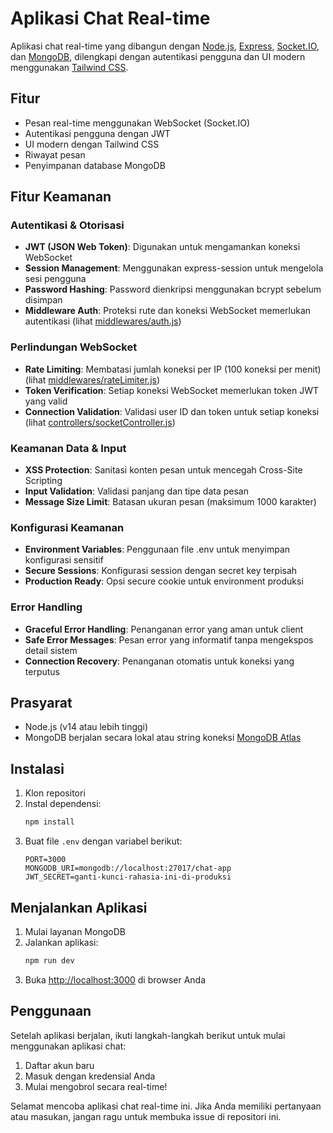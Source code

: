# Aplikasi Chat Real-time

Aplikasi chat real-time yang dibangun dengan [Node.js](https://nodejs.org/), [Express](https://expressjs.com/), [Socket.IO](https://socket.io/), dan [MongoDB](https://www.mongodb.com/), dilengkapi dengan autentikasi pengguna dan UI modern menggunakan [Tailwind CSS](https://tailwindcss.com/).

## Fitur

- Pesan real-time menggunakan WebSocket (Socket.IO)
- Autentikasi pengguna dengan JWT
- UI modern dengan Tailwind CSS
- Riwayat pesan
- Penyimpanan database MongoDB

## Fitur Keamanan

### Autentikasi & Otorisasi
- **JWT (JSON Web Token)**: Digunakan untuk mengamankan koneksi WebSocket
- **Session Management**: Menggunakan express-session untuk mengelola sesi pengguna
- **Password Hashing**: Password dienkripsi menggunakan bcrypt sebelum disimpan
- **Middleware Auth**: Proteksi rute dan koneksi WebSocket memerlukan autentikasi (lihat [middlewares/auth.js](middlewares/auth.js))

### Perlindungan WebSocket
- **Rate Limiting**: Membatasi jumlah koneksi per IP (100 koneksi per menit) (lihat [middlewares/rateLimiter.js](middlewares/rateLimiter.js))
- **Token Verification**: Setiap koneksi WebSocket memerlukan token JWT yang valid
- **Connection Validation**: Validasi user ID dan token untuk setiap koneksi (lihat [controllers/socketController.js](controllers/socketController.js))

### Keamanan Data & Input
- **XSS Protection**: Sanitasi konten pesan untuk mencegah Cross-Site Scripting
- **Input Validation**: Validasi panjang dan tipe data pesan
- **Message Size Limit**: Batasan ukuran pesan (maksimum 1000 karakter)

### Konfigurasi Keamanan
- **Environment Variables**: Penggunaan file .env untuk menyimpan konfigurasi sensitif
- **Secure Sessions**: Konfigurasi session dengan secret key terpisah
- **Production Ready**: Opsi secure cookie untuk environment produksi

### Error Handling
- **Graceful Error Handling**: Penanganan error yang aman untuk client
- **Safe Error Messages**: Pesan error yang informatif tanpa mengekspos detail sistem
- **Connection Recovery**: Penanganan otomatis untuk koneksi yang terputus

## Prasyarat

- Node.js (v14 atau lebih tinggi)
- MongoDB berjalan secara lokal atau string koneksi [MongoDB Atlas](https://www.mongodb.com/cloud/atlas)

## Instalasi

1. Klon repositori
2. Instal dependensi:
   ```bash
   npm install
   ```
3. Buat file `.env` dengan variabel berikut:
   ```env
   PORT=3000
   MONGODB_URI=mongodb://localhost:27017/chat-app
   JWT_SECRET=ganti-kunci-rahasia-ini-di-produksi
   ```

## Menjalankan Aplikasi

1. Mulai layanan MongoDB
2. Jalankan aplikasi:
   ```bash
   npm run dev
   ```
3. Buka [http://localhost:3000](http://localhost:3000) di browser Anda

## Penggunaan

Setelah aplikasi berjalan, ikuti langkah-langkah berikut untuk mulai menggunakan aplikasi chat:

1. Daftar akun baru
2. Masuk dengan kredensial Anda
3. Mulai mengobrol secara real-time!

Selamat mencoba aplikasi chat real-time ini. Jika Anda memiliki pertanyaan atau masukan, jangan ragu untuk membuka issue di repositori ini.

